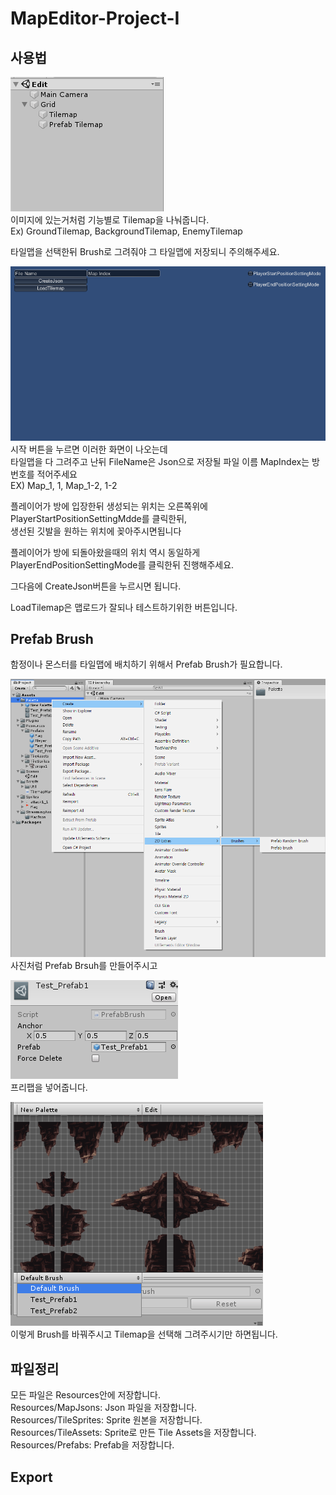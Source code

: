 # MapEditor-Project-I

## 사용법
![Tilemap](Images/Tilemap.png)<br>
이미지에 있는거처럼 기능별로 Tilemap을 나눠줍니다.<br>
Ex) GroundTilemap, BackgroundTilemap, EnemyTilemap<br>

타일맵을 선택한뒤 Brush로 그려줘야 그 타일맵에 저장되니 주의해주세요.<br>

![GameScene](Images/GameScene.png)<br>
시작 버튼을 누르면 이러한 화면이 나오는데<br>
타일맵을 다 그려주고 난뒤 FileName은 Json으로 저장될 파일 이름 MapIndex는 방번호를 적어주세요<br>
EX) Map_1, 1, Map_1-2, 1-2<br>

플레이어가 방에 입장한뒤 생성되는 위치는 오른쪽위에 PlayerStartPositionSettingMdde를 클릭한뒤,<br>
생선된 깃발을 원하는 위치에 꽂아주시면됩니다<br>

플레이어가 방에 되돌아왔을때의 위치 역시 동일하게 PlayerEndPositionSettingMode를 클릭한뒤 진행해주세요.<br>

그다음에 CreateJson버튼을 누르시면 됩니다.<br>

LoadTilemap은 맵로드가 잘되나 테스트하기위한 버튼입니다.<br>

## Prefab Brush
함정이나 몬스터를 타일맵에 배치하기 위해서 Prefab Brush가 필요합니다.<br>

![PrefabBrush](Images/PrefabBrush.png)<br>
사진처럼 Prefab Brsuh를 만들어주시고<br>

![PrefabBrushSetting](Images/PrefabBrushSetting.png)<br>
프리팹을 넣어줍니다.<br>

![ChangeBrush](Images/ChangeBrush.png)<br>
이렇게 Brush를 바꿔주시고 Tilemap을 선택해 그려주시기만 하면됩니다.<br>

## 파일정리
모든 파일은 Resources안에 저장합니다.<br>
Resources/MapJsons: Json 파일을 저장합니다. <br>
Resources/TileSprites: Sprite 원본을 저장합니다.<br>
Resources/TileAssets: Sprite로 만든 Tile Assets을 저장합니다.<br>
Resources/Prefabs: Prefab을 저장합니다.<br>

## Export

